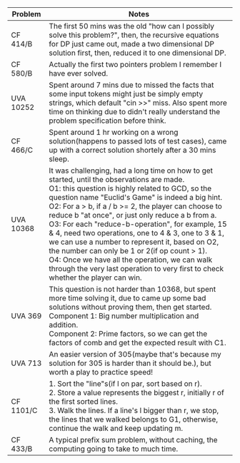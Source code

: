 | Problem | Notes |
|---|-------|
| CF 414/B | The first 50 mins was the old "how can I possibly solve this problem?", then, the recursive equations for DP just came out, made a two dimensional DP solution first, then, reduced it to one dimensional DP. |
| CF 580/B | Actually the first two pointers problem I remember I have ever solved. |
| UVA 10252 | Spent around 7 mins due to missed the facts that some input tokens might just be simply empty strings, which default "cin >>" miss. Also spent more time on thinking due to didn't really understand the problem specification before think. |
| CF 466/C | Spent around 1 hr working on a wrong solution(happens to passed lots of test cases), came up with a correct solution shortely after a 30 mins sleep. |
| UVA 10368  | It was challenging, had a long time on how to get started, until the observations are made. <br />O1: this question is highly related to GCD, so the question name "Euclid's Game" is indeed a big hint. <br /> O2: For a > b, if a / b >= 2, the player can choose to reduce b "at once", or just only reduce a b from a. <br/> O3: For each "reduce-b-operation", for example, 15 & 4, need two operations, one to 4 & 3, one to 3 & 1, we can use a number to represent it, based on O2, the number can only be 1 or 2(if op count > 1). <br /> O4: Once we have all the operation, we can walk through the very last operation to very first to check whether the player can win. |
| UVA 369 | This question is not harder than 10368, but spent more time solving it, due to came up some bad solutions without proving them, then get started. <br/> Component 1: Big number multiplication and addition. <br/>  Component 2: Prime factors, so we can get the factors of comb and get the expected result with C1. |
| UVA 713 | An easier version of 305(maybe that's because my solution for 305 is harder than it should be.), but worth a play to practice speed! |
| CF 1101/C | 1. Sort the "line"s(if l on par, sort based on r). <br/> 2. Store a value represents the biggest r, initially r of the first sorted lines. <br/> 3. Walk the lines. If a line's l bigger than r, we stop, the lines that we walked belongs to G1, otherwise, continue the walk and keep updating m. |
| CF 433/B  | A typical prefix sum problem, without caching, the computing going to take to much time.  |
